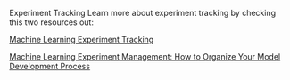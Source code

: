 Experiment Tracking
Learn more about experiment tracking by checking this two resources out:

[Machine Learning Experiment Tracking](https://towardsdatascience.com/machine-learning-experiment-tracking-93b796e501b0)

[Machine Learning Experiment Management: How to Organize Your Model Development Process](https://neptune.ai/blog/experiment-management)